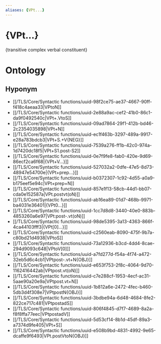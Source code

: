 ```yaml
---
aliases: {VPt...}
---
```

# {VPt...}

{transitive complex verbal constituent}
# Ontology

## Hyponym
- [[/TLS/Core/Syntactic functions/uuid-98f2ce75-ae37-4667-90ff-f418c4aeaa33|VPtoN]]
- [[/TLS/Core/Syntactic functions/uuid-2e88a9ac-cef2-41b0-86c1-da9f0492540c|VPt+.VtoS]]
- [[/TLS/Core/Syntactic functions/uuid-09ad7864-29f1-412b-bd46-2c2354035898|VPt+N]]
- [[/TLS/Core/Syntactic functions/uuid-ec1f463b-3297-489a-9917-e28a783bdcb3|VPt+S.+V{NEG}]]
- [[/TLS/Core/Syntactic functions/uuid-7539a276-ff1b-42c0-974a-1d7420dc18f5|VPt+S1.post-S2]]
- [[/TLS/Core/Syntactic functions/uuid-0e7f9fe8-fab0-420e-9d69-86ecf2ca6f68|{VPt+V...}]]
- [[/TLS/Core/Syntactic functions/uuid-527032a2-0dfe-47e5-8d73-48947e54700e|{VPt+prep...}]]
- [[/TLS/Core/Syntactic functions/uuid-b0372307-1c92-4d55-a0a9-b175eef5e94c|VPt+prep+N]]
- [[/TLS/Core/Syntactic functions/uuid-857e1f13-58cb-44d1-bb07-cda0e152587a|VPt.postvt(oN)]]
- [[/TLS/Core/Syntactic functions/uuid-ab16ea89-01d7-468b-9971-ba4031e36401|{VPt0...}]]
- [[/TLS/Core/Syntactic functions/uuid-1cc7d8d8-3440-40e0-883b-4853260a6e97|VPt:post-.vt(oN)]]
- [[/TLS/Core/Syntactic functions/uuid-98de5395-3a13-4363-866f-4ca44103fff3|{VPt[0]...}]]
- [[/TLS/Core/Syntactic functions/uuid-c2560eab-8090-475f-9b7a-c80bd21d4938|VPtoS]]
- [[/TLS/Core/Syntactic functions/uuid-73a12936-b3cd-4dd4-8cae-294d9093c648|VPtoV[0]]]
- [[/TLS/Core/Syntactic functions/uuid-a7fd277d-f54a-4f74-a472-32eb5d6c4cb1|VPtpost-.vt+N{OBJ}]]
- [[/TLS/Core/Syntactic functions/uuid-e653f753-2f8c-4064-9d70-1162416442ab|VPtpost.vt(oN)]]
- [[/TLS/Core/Syntactic functions/uuid-c7e288cf-1953-4ecf-ac31-5aae90a20e9a|VPtpost.vt+N]]
- [[/TLS/Core/Syntactic functions/uuid-1b812a6e-2472-4fec-b460-5db3d4f308e7|VPtpostN{OBJ}]]
- [[/TLS/Core/Syntactic functions/uuid-3bdbe94a-6d48-4684-8fe2-822ce717c481|VPtpostadS]]
- [[/TLS/Core/Syntactic functions/uuid-806f4845-d7f7-4689-8a2a-f8f8ffa77eec|VPtpostadV]]
- [[/TLS/Core/Syntactic functions/uuid-5d53cf14-8b1d-45df-89a3-a7374d9fe405|VPt+S]]
- [[/TLS/Core/Syntactic functions/uuid-e508b9bd-4831-4992-9e65-dcaffe9f6493|VPt.postVtoN{OBJ}]]